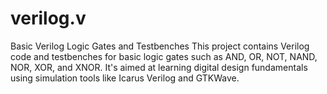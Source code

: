 # verilog.v
Basic Verilog Logic Gates and Testbenches This project contains Verilog code and testbenches for basic logic gates such as AND, OR, NOT, NAND, NOR, XOR, and XNOR. It's aimed at learning digital design fundamentals using simulation tools like Icarus Verilog and GTKWave.
